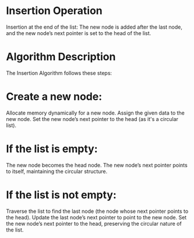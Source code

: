 # Insertion Operation
Insertion at the end of the list: The new node is added after the last node, and the new node’s next pointer is set to the head of the list.

# Algorithm Description
The Insertion Algorithm follows these steps:

# Create a new node:
Allocate memory dynamically for a new node.
Assign the given data to the new node.
Set the new node’s next pointer to the head (as it's a circular list).

# If the list is empty:
The new node becomes the head node.
The new node’s next pointer points to itself, maintaining the circular structure.

# If the list is not empty:
Traverse the list to find the last node (the node whose next pointer points to the head).
Update the last node’s next pointer to point to the new node.
Set the new node’s next pointer to the head, preserving the circular nature of the list.
